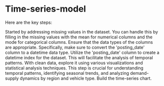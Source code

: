 # Time-series-model
Here are the key steps:

Started by addressing missing values in the dataset. You can handle this by filling in the missing values with the mean for numerical columns and the mode for categorical columns.
Ensure that the data types of the columns are appropriate. Specifically, make sure to convert the 'posting_date' column to a datetime data type.
Utilize the 'posting_date' column to create a datetime index for the dataset. This will facilitate the analysis of temporal patterns.
With clean data, explore it using various visualizations and statistical analysis techniques. This step is crucial for understanding temporal patterns, identifying seasonal trends, and analyzing demand-supply dynamics by region and vehicle type.
Build the time-series chart.
